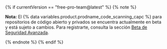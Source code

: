 {% if currentVersion == "free-pro-team@latest" %}
{% note %}

**Nota:** El {% data variables.product.prodname_code_scanning_capc %} para repositorios de código abierto y privados se encuentra actualmente en beta y está sujeto a cambios. Para registrarte, consulta la sección [Beta de Seguridad Avanzada](https://github.com/features/security/advanced-security/signup).

{% endnote %}
{% endif %}
